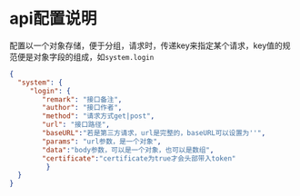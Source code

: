 # api配置说明
配置以一个对象存储，便于分组，请求时，传递key来指定某个请求，key值的规范便是对象字段的组成，如`system.login`

``` json
{
  "system": {
     "login": {
        "remark": "接口备注",
        "author": "接口作者",
        "method": "请求方式get|post",
        "url": "接口路径",
        "baseURL":"若是第三方请求，url是完整的，baseURL可以设置为''",
        "params": "url参数，是一个对象",
        "data":"body参数，可以是一个对象，也可以是数组",
        "certificate":"certificate为true才会头部带入token"
         }
  }
}
```